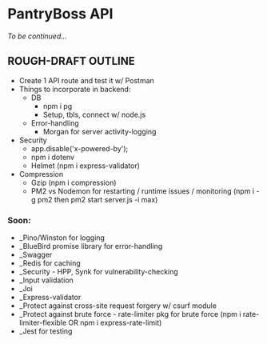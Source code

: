 # PantryBoss API

_To be continued..._

## ROUGH-DRAFT OUTLINE
- Create 1 API route and test it w/ Postman
- Things to incorporate in backend:
  * DB
    * npm i pg
    * Setup, tbls, connect w/ node.js
  * Error-handling
    * Morgan for server activity-logging
- Security
  * app.disable('x-powered-by');
  * npm i dotenv
  * Helmet
 (npm i express-validator)
- Compression
  * Gzip (npm i compression)
  * PM2 vs Nodemon for restarting / runtime issues / monitoring (npm i -g pm2 then pm2 start server.js -i max)
  
### Soon:
- _Pino/Winston for logging
- _BlueBird promise library for error-handling
- _Swagger
- _Redis for caching
- _Security - HPP, Synk for vulnerability-checking
- _Input validation
- _Joi
- _Express-validator
- _Protect against cross-site request forgery w/ csurf module
- _Protect against brute force - rate-limiter pkg for brute force (npm i rate-limiter-flexible OR npm i express-rate-limit)
- _Jest for testing


